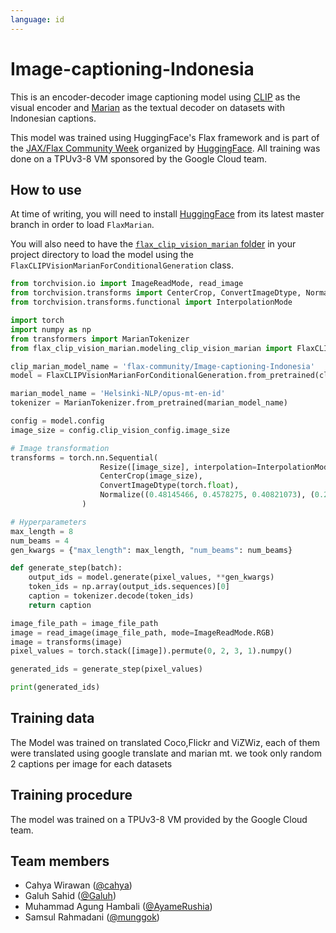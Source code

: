 ```yaml
---
language: id
---
```


# Image-captioning-Indonesia

This is an encoder-decoder image captioning model using [CLIP](https://huggingface.co/transformers/model_doc/clip.html) as the visual encoder and [Marian](https://huggingface.co/transformers/model_doc/marian.html) as the textual decoder on datasets with Indonesian captions.

This model was trained using HuggingFace's Flax framework and is part of the [JAX/Flax Community Week](https://discuss.huggingface.co/t/open-to-the-community-community-week-using-jax-flax-for-nlp-cv/7104) organized by [HuggingFace](https://huggingface.co). All training was done on a TPUv3-8 VM sponsored by the Google Cloud team.

## How to use
At time of writing, you will need to install [HuggingFace](https://github.com/huggingface/) from its latest master branch in order to load `FlaxMarian`.

You will also need to have the [`flax_clip_vision_marian` folder](https://github.com/indonesian-nlp/Indonesia-Image-Captioning/tree/main/flax_clip_vision_marian) in your project directory to load the model using the `FlaxCLIPVisionMarianForConditionalGeneration` class.

```python
from torchvision.io import ImageReadMode, read_image
from torchvision.transforms import CenterCrop, ConvertImageDtype, Normalize, Resize
from torchvision.transforms.functional import InterpolationMode

import torch
import numpy as np
from transformers import MarianTokenizer
from flax_clip_vision_marian.modeling_clip_vision_marian import FlaxCLIPVisionMarianForConditionalGeneration

clip_marian_model_name = 'flax-community/Image-captioning-Indonesia'
model = FlaxCLIPVisionMarianForConditionalGeneration.from_pretrained(clip_marian_model_name)

marian_model_name = 'Helsinki-NLP/opus-mt-en-id'
tokenizer = MarianTokenizer.from_pretrained(marian_model_name)

config = model.config
image_size = config.clip_vision_config.image_size

# Image transformation
transforms = torch.nn.Sequential(
                    Resize([image_size], interpolation=InterpolationMode.BICUBIC),
                    CenterCrop(image_size),
                    ConvertImageDtype(torch.float),
                    Normalize((0.48145466, 0.4578275, 0.40821073), (0.26862954, 0.26130258, 0.27577711)),
                )

# Hyperparameters
max_length = 8
num_beams = 4
gen_kwargs = {"max_length": max_length, "num_beams": num_beams}

def generate_step(batch):
    output_ids = model.generate(pixel_values, **gen_kwargs)
    token_ids = np.array(output_ids.sequences)[0]
    caption = tokenizer.decode(token_ids)
    return caption

image_file_path = image_file_path
image = read_image(image_file_path, mode=ImageReadMode.RGB)
image = transforms(image)
pixel_values = torch.stack([image]).permute(0, 2, 3, 1).numpy()

generated_ids = generate_step(pixel_values)

print(generated_ids)
```

## Training data
The Model was trained on translated Coco,Flickr and ViZWiz, each of them were translated using google translate and marian mt. we took only random 2 captions per image for each datasets

## Training procedure 
The model was trained on a TPUv3-8 VM provided by the Google Cloud team.

## Team members
- Cahya Wirawan ([@cahya](https://huggingface.co/cahya))
- Galuh Sahid ([@Galuh](https://huggingface.co/Galuh))
- Muhammad Agung Hambali ([@AyameRushia](https://huggingface.co/AyameRushia))
- Samsul Rahmadani ([@munggok](https://huggingface.co/munggok))